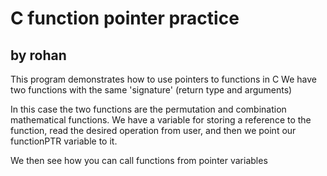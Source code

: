 # C function pointer practice
## by rohan

This program demonstrates how to use pointers to functions in C
We have two functions with the same 'signature' (return type and arguments)

In this case the two functions are the permutation and combination mathematical functions. 
We have a variable for storing a reference to the function, read the desired operation
from user, and then we point our functionPTR variable to it. 

We then see how you can call functions from pointer variables
